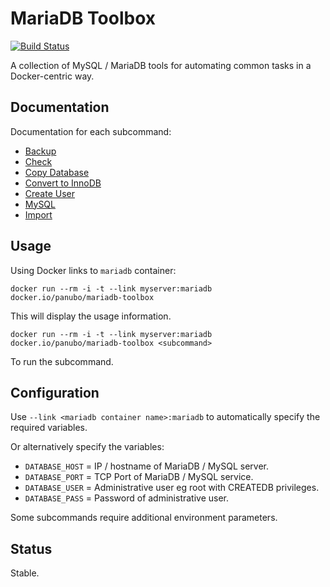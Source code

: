 # MariaDB Toolbox

[![Build Status](https://travis-ci.org/panubo/docker-mariadb-toolbox.svg?branch=master)](https://travis-ci.org/panubo/docker-mariadb-toolbox)

A collection of MySQL / MariaDB tools for automating common tasks in a Docker-centric way.

## Documentation

Documentation for each subcommand:

- [Backup](commands/backup.md)
- [Check](commands/check.md)
- [Copy Database](commands/copy-database.md)
- [Convert to InnoDB](commands/convert-to-innodb.md)
- [Create User](commands/create-user.md)
- [MySQL](commands/mysql.md)
- [Import](commands/import.md)

## Usage

Using Docker links to `mariadb` container:

```docker run --rm -i -t --link myserver:mariadb docker.io/panubo/mariadb-toolbox```

This will display the usage information.

```docker run --rm -i -t --link myserver:mariadb docker.io/panubo/mariadb-toolbox <subcommand>```

To run the subcommand.

## Configuration

Use `--link <mariadb container name>:mariadb` to automatically specify the required variables.

Or alternatively specify the variables:

- `DATABASE_HOST` = IP / hostname of MariaDB / MySQL server.
- `DATABASE_PORT` = TCP Port of MariaDB / MySQL service.
- `DATABASE_USER` = Administrative user eg root with CREATEDB privileges.
- `DATABASE_PASS` = Password of administrative user.

Some subcommands require additional environment parameters.

## Status

Stable.
